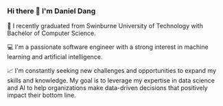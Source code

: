 ### Hi there 👋 I'm Daniel Dang

🏫 I recently graduated from Swinburne University of Technology with Bachelor of Computer Science.

💻 I'm a passionate software engineer with a strong interest in machine learning and artificial intelligence. 

📈 I'm constantly seeking new challenges and opportunities to expand my skills and knowledge. My goal is to leverage my expertise in data science and AI to help organizations make data-driven decisions that positively impact their bottom line.
